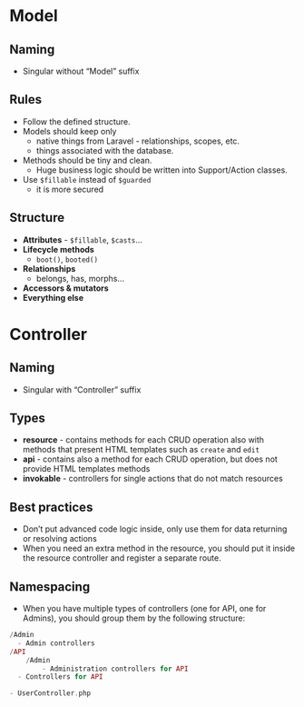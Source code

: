 # Model

## Naming

- Singular without “Model” suffix

## Rules

- Follow the defined structure.
- Models should keep only
  - native things from Laravel - relationships, scopes, etc.
  - things associated with the database.
- Methods should be tiny and clean.
  - Huge business logic should be written into Support/Action classes.
- Use `$fillable` instead of `$guarded`
  - it is more secured

## Structure

- **Attributes** - `$fillable`, `$casts`…
- **Lifecycle methods**
  - `boot()`, `booted()`
- **Relationships**
  - belongs, has, morphs…
- **Accessors & mutators**
- **Everything else**

# Controller

## Naming

- Singular with “Controller” suffix

## Types

- **resource** - contains methods for each CRUD operation also with methods that present HTML templates such as `create` and `edit`
- **api** - contains also a method for each CRUD operation, but does not provide HTML templates methods
- **invokable** - controllers for single actions that do not match resources

## Best practices

- Don’t put advanced code logic inside, only use them for data returning or resolving actions
- When you need an extra method in the resource, you should put it inside the resource controller and register a separate route.

## Namespacing

- When you have multiple types of controllers (one for API, one for Admins), you should group them by the following structure:

```php
/Admin
  - Admin controllers
/API
	/Admin
		- Administration controllers for API
  - Controllers for API

- UserController.php
```
